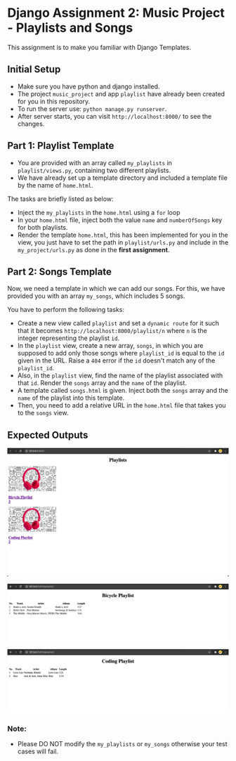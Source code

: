 # Django Assignment 2: Music Project - Playlists and Songs

This assignment is to make you familiar with Django Templates.

## Initial Setup
- Make sure you have python and django installed.
- The project `music_project` and app `playlist` have already been created for you in this repository.
- To run the server use: `python manage.py runserver`.
- After server starts, you can visit `http://localhost:8000/` to see the changes.

## Part 1: Playlist Template

- You are provided with an array called `my_playlists` in `playlist/views.py`, containing two different playlists.
- We have already set up a template directory and included a template file by the name of `home.html`.

The tasks are briefly listed as below:
- Inject the `my_playlists` in the `home.html` using a `for` loop
- In your `home.html` file, inject both the value `name` and `numberOfSongs` key for both playlists.
- Render the template `home.html`, this has been implemented for you in the view, you just have to set the path in `playlist/urls.py` and include in the `my_project/urls.py` as done in the **first assignment**.

## Part 2: Songs Template

Now, we need a template in which we can add our songs.
For this, we have provided you with an array `my_songs`, which includes 5 songs.

You have to perform the following tasks:
- Create a new view called `playlist` and set a `dynamic route` for it such that it becomes `http://localhost:8000/playlist/n` where `n` is the integer representing the playlist `id`.
- In the `playlist` view, create a new array, `songs`, in which you are supposed to add only those songs where `playlist_id` is equal to the `id` given in the URL. Raise a `404` error if the `id` doesn't match any of the `playlist_id`.
- Also, in the `playlist` view, find the name of the playlist associated with that `id`. Render the `songs` array and the `name` of the playlist.
- A template called `songs.html` is given. Inject both the `songs` array and the `name` of the playlist into this template.
- Then, you need to add a relative URL in the `home.html` file that takes you to the `songs` view.


## Expected Outputs

![Playlists](output/playlists.png)

![Songs 1](output/songs_1.png)

![Songs 2](output/songs_2.png)

### Note:
- Please DO NOT modify the `my_playlists` or `my_songs` otherwise your test cases will fail.


